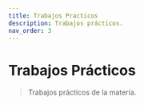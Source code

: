 ```yaml
---
title: Trabajos Practicos
description: Trabajos prácticos.
nav_order: 3
---
```

# Trabajos Prácticos

> Trabajos prácticos de la materia.





